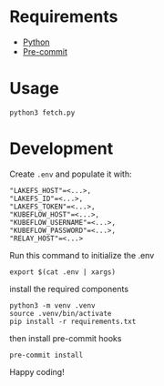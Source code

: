 # Requirements

- [Python](https://www.python.org/downloads/)
- [Pre-commit](https://pre-commit.com/)

# Usage

```shell
python3 fetch.py
```

# Development

Create `.env` and populate it with:

```shell
"LAKEFS_HOST"=<...>,
"LAKEFS_ID"=<...>,
"LAKEFS_TOKEN"=<...>,
"KUBEFLOW_HOST"=<...>,
"KUBEFLOW_USERNAME"=<...>,
"KUBEFLOW_PASSWORD"=<...>,
"RELAY_HOST"=<...>
```

Run this command to initialize the .env

```shell
export $(cat .env | xargs)
```

install the required components

```shell
python3 -m venv .venv
source .venv/bin/activate
pip install -r requirements.txt
```

then install pre-commit hooks

```shell
pre-commit install
```

Happy coding!
